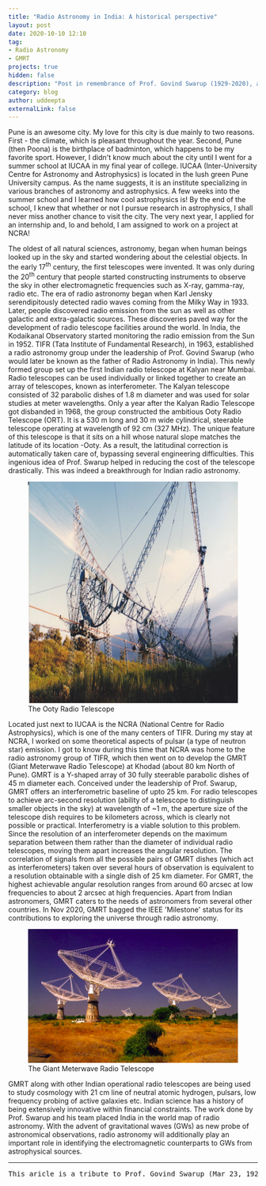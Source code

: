 ```yaml
---
title: "Radio Astronomy in India: A historical perspective"
layout: post
date: 2020-10-10 12:10
tag: 
- Radio Astronomy
- GMRT
projects: true
hidden: false 
description: "Post in remembrance of Prof. Govind Swarup (1929-2020), a.k.a., the Father of Radio Astronomy in India"
category: blog
author: uddeepta
externalLink: false
---
```


<!-- wp:paragraph {"align":"left"} -->
<p class="has-text-align-left">Pune is an awesome city. My love for this city is due mainly to two reasons. First - the climate,
which is pleasant throughout the year. Second, Pune (then Poona) is the birthplace of badminton, which happens to be my favorite sport. 
However, I didn't know much about the city until I went for a summer school at IUCAA in my final year of college. 
IUCAA (Inter-University Centre for Astronomy and Astrophysics) is located in the lush green Pune University campus. 
As the name suggests, it is an institute specializing in various branches of astronomy and astrophysics. A few weeks
into the summer school and I learned how cool astrophysics is! By the end of the school, I knew that whether or not I pursue
research in astrophysics, I shall never miss another chance to visit the city. The very next year, I applied for an internship and, 
lo and behold, I am assigned to work on a project at NCRA!</p>
<!-- /wp:paragraph -->

<!-- wp:paragraph -->
<p>The oldest of all natural sciences, astronomy, began when human beings looked up in the sky and started wondering 
about the celestial objects. In the early 17<sup>th</sup> century, the first telescopes were invented. It was only during 
the 20<sup>th</sup> century that people started constructing instruments to observe the sky in other electromagnetic frequencies 
such as X-ray, gamma-ray, radio etc. The era of radio astronomy began when Karl Jensky serendipitously detected radio waves coming 
from the Milky Way in 1933. Later, people discovered radio emission from the sun as well as other galactic and extra-galactic sources. 
These discoveries paved way for the development of radio telescope facilities around the world. In India, the Kodaikanal Observatory
started monitoring the radio emission from the Sun in 1952. TIFR (Tata Institute of Fundamental Research), in 1963, established a 
radio astronomy group under the leadership of Prof. Govind Swarup (who would later be known as the father of Radio Astronomy in India). 
This newly formed group set up the first Indian radio telescope at Kalyan near Mumbai. Radio telescopes can be used individually 
or linked together to create an array of telescopes, known as interferometer. The Kalyan telescope consisted of 32 parabolic
dishes of 1.8 m diameter and was used for solar studies at meter wavelengths. Only a year after the Kalyan Radio Telescope got 
disbanded in 1968, the group constructed the ambitious Ooty Radio Telescope (ORT). It is a 530 m long and 30 m wide cylindrical, steerable 
telescope operating at wavelength of 92 cm (327 MHz). The unique feature of this telescope is that it sits on a hill whose natural slope
matches the latitude of its location -Ooty. As a result, the latitudinal correction is automatically taken care of, bypassing several
engineering difficulties. This ingenious idea of Prof. Swarup helped in reducing the cost of the telescope drastically. This was
indeed a breakthrough for Indian radio astronomy. </p>
<!-- /wp:paragraph -->

<!-- wp:image {"id":53,"width":688,"height":447,"sizeSlug":"large","linkDestination":"none"} -->
<figure class="wp-block-image size-large is-resized"><img src="/assets/blog_images/ooty.jpg" alt="" class="wp-image-53" width="688" height="447"/>
  <figcaption class="wp-element-caption">The Ooty Radio Telescope</figcaption></figure>
<!-- /wp:image -->

<!-- wp:paragraph {"align":"left"} -->
<p class="has-text-align-left">Located just next to IUCAA is the NCRA (National Centre for Radio Astrophysics), which is one
of the many centers of  TIFR. During my stay at NCRA, I worked on some theoretical aspects of pulsar (a type of neutron star)
emission. I got to know during this time that NCRA was home to the radio astronomy group of TIFR, which then went on to develop
the GMRT (Giant Meterwave Radio Telescope) at Khodad (about 80 km North of Pune). GMRT is a Y-shaped array of 30 fully steerable
parabolic dishes of 45 m diameter each. Conceived under the leadership of Prof. Swarup, GMRT offers an interferometric baseline
of upto 25 km. For radio telescopes to achieve arc-second resolution (ability of a telescope to distinguish smaller objects in the sky)
at wavelength of ~1 m, the aperture size of the telescope dish requires to be kilometers across, which is clearly not possible 
or practical. Interferometry is a viable solution to this problem. Since the resolution of an interferometer depends on the maximum
separation between them rather than the diameter of individual radio telescopes, moving them apart increases the angular resolution.
The correlation of signals from all the possible pairs of GMRT dishes (which act as interferometers) taken over several hours of 
observation is equivalent to a resolution obtainable with a single dish of 25 km diameter. For GMRT, the highest achievable angular
resolution ranges from around 60 arcsec at low frequencies to about 2 arcsec at high frequencies. Apart from Indian astronomers, 
GMRT caters to the needs of astronomers from several other countries. In Nov 2020, GMRT bagged the IEEE 'Milestone' status for its 
contributions to exploring the universe through radio astronomy.</p>
<!-- /wp:paragraph -->

<!-- wp:image {"id":71,"sizeSlug":"large","linkDestination":"none"} -->
<figure class="wp-block-image size-large"><img src="/assets/blog_images/screenshot-from-2020-10-11-01-10-24.png" alt="" class="wp-image-71"/>
<figcaption class="wp-element-caption">The Giant Meterwave Radio Telescope</figcaption></figure>
<!-- /wp:image -->

<!-- wp:paragraph -->
<p>GMRT along with other Indian operational radio telescopes are being used to study cosmology with 21 cm line of neutral atomic hydrogen,
pulsars, low frequency probing of active galaxies etc. Indian science has a history of being extensively innovative within 
financial constraints. The work done by Prof. Swarup and his team placed India in the world map of radio astronomy. With the advent
of gravitational waves (GWs) as new probe of astronomical observations, radio astronomy will additionally play an important role in
identifying the electromagnetic counterparts to GWs from astrophysical sources.</p>
<!-- /wp:paragraph -->

<!-- wp:separator {"opacity":"css"} -->
<hr class="wp-block-separator has-css-opacity"/>
<!-- /wp:separator -->

<!-- wp:verse -->
<pre class="wp-block-verse">This aricle is a tribute to Prof. Govind Swarup (Mar 23, 1929 - Sep 7, 2020 )</pre>
<!-- /wp:verse -->
